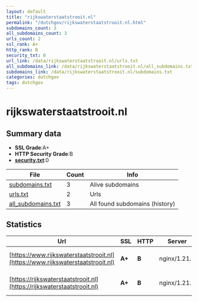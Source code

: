 ```yaml
---
layout: default
title: "rijkswaterstaatstrooit.nl"
permalink: "/dutchgov/rijkswaterstaatstrooit.nl.html"
subdomains_count: 3
all_subdomains_count: 3
urls_count: 2
ssl_rank: A+
http_rank: B
security_txt: 0
url_link: /data/rijkswaterstaatstrooit.nl/urls.txt
all_subdomains_link: /data/rijkswaterstaatstrooit.nl/all_subdomains.txt
subdomains_link: /data/rijkswaterstaatstrooit.nl/subdomains.txt
categories: dutchgov
tags: dutchgov
---
```



# rijkswaterstaatstrooit.nl
## Summary data


 - **SSL Grade**:A+
 - **HTTP Security Grade**:B
 - **[security.txt](https://www.digitaleoverheid.nl/nieuws/standaard-security-txt-nu-verplicht-voor-overheid/)**:0


| File       | Count | Info |
|------------|-------|------|
|[subdomains.txt](/DutchGovScope/data/rijkswaterstaatstrooit.nl/subdomains.txt)|3|Alive subdomains|
|[urls.txt](/DutchGovScope/data/rijkswaterstaatstrooit.nl/urls.txt)|2|Urls|
|[all_subdomains.txt](/DutchGovScope/data/rijkswaterstaatstrooit.nl/all_subdomains.txt)|3|All found subdomains (history)|


## Statistics


| Url | SSL | HTTP | Server | Cookie | HSTS | CORS | CTO | CSP | XFO | XXP | RP |FP| Tech |Title |
|--------|-------|-------|------|------|------|------|------|------|------|------|------|------|------|------|
|[https://www.rijkswaterstaatstrooit.nl](https://www.rijkswaterstaatstrooit.nl)| **A+**| **B**|nginx/1.21.3| |:white_check_mark: | | | | :white_check_mark: | | :white_check_mark: | |HSTS Nginx:1.21.3 Varnish:6.0|Strooikaart | Ri...|
|[https://rijkswaterstaatstrooit.nl](https://rijkswaterstaatstrooit.nl)| **A+**| **B**|nginx/1.21.3| |:white_check_mark: | | | | :white_check_mark: | | :white_check_mark: | |HSTS Nginx:1.21.3 Varnish:6.0|Strooikaart | Ri...|

